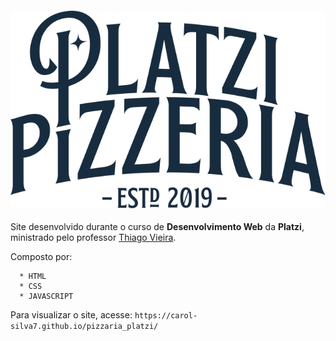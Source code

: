 <h4 align="center"><img src="css/imagens/logo_preta.svg"></h4>

Site desenvolvido durante o curso de **Desenvolvimento Web** da **Platzi**, ministrado pelo professor [Thiago Vieira](https://github.com/thvvieira).

Composto por:
```  
  * HTML
  * CSS
  * JAVASCRIPT 
```

Para visualizar o site, acesse:
 ```https://carol-silva7.github.io/pizzaria_platzi/```
